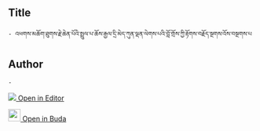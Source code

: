 ## Title
	- འཕགས་མཆོག་ཐུགས་རྗེ་ཆེན་པོའི་སྤྲུལ་པ་ཆོས་རྒྱལ་དྲི་མེད་ཀུན་ལྡན་ལེགས་པའི་བློ་གྲོས་ཀྱི་རྟོགས་བརྗོད་སྔགས་འོས་བསྔགས་པ

## Author
	- 



[<img src="https://img.icons8.com/color/25/000000/edit-property.png"> Open in Editor](http://editor.openpecha.org/P004590)

[<img width="25" src="https://library.bdrc.io/icons/BUDA-small.svg"> Open in Buda](https://library.bdrc.io/show/bdr:IE0OPP004590)
